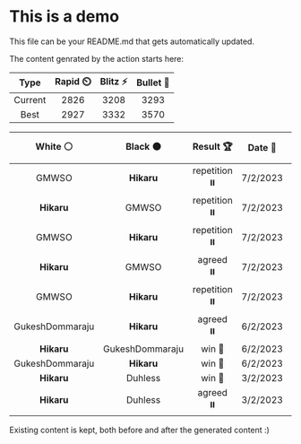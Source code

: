 # This is a demo

This file can be your README.md that gets automatically updated.

The content genrated by the action starts here:

<!--START_SECTION:chessStats-->
<!-- Automatically generated with https://github.com/Balastrong/chess-stats-action -->

| Type | Rapid ⏲️ | Blitz ⚡ | Bullet 🔫 |
|:---:|:---:|:---:|:---:|
| Current | 2826 | 3208 | 3293 |
| Best | 2927 | 3332 | 3570 |

| White ⚪ | Black ⚫ | Result 🏆 | Date 📅 | Position 🗺️ | Type 🕕 |
|:---:|:---:|:---:|:---:|:---:|:---:|
| GMWSO | **Hikaru** | repetition ⏸️ | 7/2/2023 | <a href="http://www.ee.unb.ca/cgi-bin/tervo/fen.pl?select=6k1/2p3r1/2N5/p2R2p1/6P1/1n3P1p/4r2P/5RK1 w - -">Link</a> | Rapid |
| **Hikaru** | GMWSO | repetition ⏸️ | 7/2/2023 | <a href="http://www.ee.unb.ca/cgi-bin/tervo/fen.pl?select=r1b1kb1r/ppp2ppp/3q4/8/P2Q4/8/1PP2PPP/RNB2RK1 w kq -">Link</a> | Rapid |
| GMWSO | **Hikaru** | repetition ⏸️ | 7/2/2023 | <a href="http://www.ee.unb.ca/cgi-bin/tervo/fen.pl?select=2q1r1k1/2p2pp1/p1nr1n1p/PpN1p3/1P2P3/2P1RN1P/2Q2PP1/3R2K1 b - -">Link</a> | Rapid |
| **Hikaru** | GMWSO | agreed ⏸️ | 7/2/2023 | <a href="http://www.ee.unb.ca/cgi-bin/tervo/fen.pl?select=2rb1k2/1R3p1p/1p2p1p1/8/2B2P2/1P2P3/5PKP/8 b - -">Link</a> | Rapid |
| GMWSO | **Hikaru** | repetition ⏸️ | 7/2/2023 | <a href="http://www.ee.unb.ca/cgi-bin/tervo/fen.pl?select=1Q6/5pk1/3p2p1/4p2p/2P1P2P/R2P1PP1/4q1K1/8 w - -">Link</a> | Rapid |
| GukeshDommaraju | **Hikaru** | agreed ⏸️ | 6/2/2023 | <a href="http://www.ee.unb.ca/cgi-bin/tervo/fen.pl?select=r5k1/5p1p/3b2p1/6P1/4R3/5N2/6KP/8 w - -">Link</a> | Rapid |
| **Hikaru** | GukeshDommaraju | win 🥇 | 6/2/2023 | <a href="http://www.ee.unb.ca/cgi-bin/tervo/fen.pl?select=8/3P4/1R5k/2N1K3/4P1p1/2n5/3r4/8 b - -">Link</a> | Rapid |
| GukeshDommaraju | **Hikaru** | win 🥇 | 6/2/2023 | <a href="http://www.ee.unb.ca/cgi-bin/tervo/fen.pl?select=8/5k1p/7P/2n1K1P1/1p6/p7/8/2N5 w - -">Link</a> | Rapid |
| **Hikaru** | Duhless | win 🥇 | 3/2/2023 | <a href="http://www.ee.unb.ca/cgi-bin/tervo/fen.pl?select=8/3n4/6P1/5K2/8/4k2P/8/8 b - -">Link</a> | Rapid |
| **Hikaru** | Duhless | agreed ⏸️ | 3/2/2023 | <a href="http://www.ee.unb.ca/cgi-bin/tervo/fen.pl?select=r1bq1rk1/5ppp/p1np1b2/3Np3/1pP1P3/6P1/PPN2P1P/R2QKB1R b KQ -">Link</a> | Rapid |

<!--END_SECTION:chessStats-->

Existing content is kept, both before and after the generated content :)
